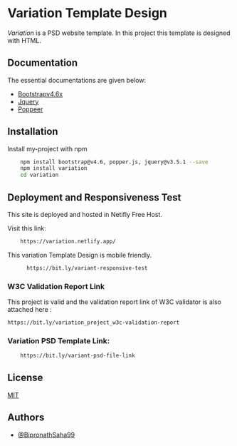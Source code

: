# Variation Template Design

*Variation* is a PSD website template. In this project this template is designed with HTML.

## Documentation

The essential documentations are given below:
- [Bootstrapv4.6x](https://getbootstrap.com/docs/4.6/getting-started/introduction/)
- [Jquery](https://jquery.com/)
- [Poppeer](https://popper.js.org/docs/v2/)

## Installation

Install my-project with npm

```bash
    npm install bootstrap@v4.6, popper.js, jquery@v3.5.1 --save
    npm install variation
    cd variation
```
    
## Deployment and Responsiveness Test

This site is deployed and hosted in Netifly Free Host.

Visit this link: 
```bash
    https://variation.netlify.app/
```

This variation Template Design is mobile friendly.

```bash
      https://bit.ly/variant-responsive-test
```

### W3C Validation Report Link

This project is valid and the validation report link of W3C validator is also attached here : 
```bash
https://bit.ly/variation_project_w3c-validation-report
```

### Variation PSD Template Link:

```bash 
    https://bit.ly/variant-psd-file-link
```
## License

[MIT](https://github.com/BipronathSaha99/variation/blob/main/LICENSE)
  
## Authors

- [@BipronathSaha99](https://github.com/BipronathSaha99/)
  
